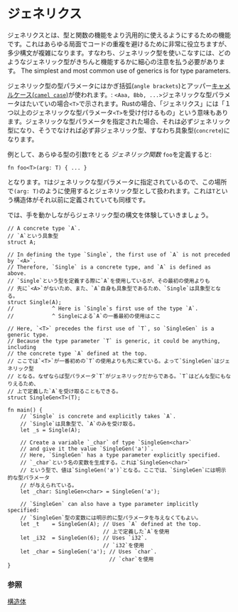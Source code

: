 <!--
# Generics
-->
# ジェネリクス

<!--
*Generics* is the topic of generalizing types and functionalities to broader
cases. This is extremely useful for reducing code duplication in many ways,
but can call for rather involving syntax. Namely, being generic requires 
taking great care to specify over which types a generic type 
is actually considered valid. The simplest and most common use of generics 
is for type parameters.
-->
ジェネリクスとは、型と関数の機能をより汎用的に使えるようにするための機能です。これはあらゆる局面でコードの重複を避けるために非常に役立ちますが、多少構文が複雑になります。すなわち、ジェネリック型を使いこなすには、どのようなジェネリック型がきちんと機能するかに細心の注意を払う必要があります。
The simplest and most common use of generics is for type parameters.

<!--
A type parameter is specified as generic by the use of angle brackets and upper
[camel case][camelcase]: `<Aaa, Bbb, ...>`. "Generic type parameters" are
typically represented as `<T>`. In Rust, "generic" also describes anything that
accepts one or more generic type parameters `<T>`. Any type specified as a 
generic type parameter is generic, and everything else is concrete (non-generic).
-->
ジェネリック型の型パラメータにはかぎ括弧(`angle brackets`)とアッパー[キャメルケース(`camel case`)][camelcase]が使われます。: `<Aaa, Bbb, ...>`ジェネリックな型パラメータはたいていの場合`<T>`で示されます。Rustの場合、「ジェネリクス」には「１つ以上のジェネリックな型パラメータ`<T>`を受け付けるもの」という意味もあります。ジェネリックな型パラメータを指定された場合、それは必ずジェネリック型になり、そうでなければ必ず非ジェネリック型、すなわち具象型(`concrete`)になります。

<!--
For example, defining a *generic function* named `foo` that takes an argument
`T` of any type:
-->
例として、あらゆる型の引数`T`をとる *ジェネリック関数* `foo`を定義すると:

```rust,ignore
fn foo<T>(arg: T) { ... }
```

<!--
Because `T` has been specified as a generic type parameter using `<T>`, it 
is considered generic when used here as `(arg: T)`. This is the case even if `T` 
has previously been defined as a `struct`.
-->
となります。`T`はジェネリックな型パラメータに指定されているので、この場所で`(arg: T)`のように使用するとジェネリック型として扱われます。これは`T`という構造体がそれ以前に定義されていても同様です。

<!--
This example shows some of the syntax in action:
-->
 では、手を動かしながらジェネリック型の構文を体験していきましょう。

```rust,editable
// A concrete type `A`.
// `A`という具象型
struct A;

// In defining the type `Single`, the first use of `A` is not preceded by `<A>`.
// Therefore, `Single` is a concrete type, and `A` is defined as above.
// `Single`という型を定義する際に`A`を使用しているが、その最初の使用よりも
// 先に`<A>`がないため、また、`A`自身も具象型であるため、`Single`は具象型となる。
struct Single(A);
//            ^ Here is `Single`s first use of the type `A`.
//            ^ Singleによる`A`の一番最初の使用はここ

// Here, `<T>` precedes the first use of `T`, so `SingleGen` is a generic type.
// Because the type parameter `T` is generic, it could be anything, including
// the concrete type `A` defined at the top.
// ここでは`<T>`が一番初めの`T`の使用よりも先に来ている。よって`SingleGen`はジェネリック型
// となる。なぜならば型パラメータ`T`がジェネリックだからである。`T`はどんな型にもなりえるため、
// 上で定義した`A`を受け取ることもできる。
struct SingleGen<T>(T);

fn main() {
    // `Single` is concrete and explicitly takes `A`.
    // `Single`は具象型で、`A`のみを受け取る。
    let _s = Single(A);
    
    // Create a variable `_char` of type `SingleGen<char>`
    // and give it the value `SingleGen('a')`.
    // Here, `SingleGen` has a type parameter explicitly specified.
    // `_char`という名の変数を生成する。これは`SingleGen<char>`
    // という型で、値は`SingleGen('a')`となる。ここでは、`SingleGen`には明示的な型パラメータ
    // が与えられている。
    let _char: SingleGen<char> = SingleGen('a');

    // `SingleGen` can also have a type parameter implicitly specified:
    // `SingleGen`型の変数には明示的に型パラメータを与えなくてもよい。
    let _t    = SingleGen(A); // Uses `A` defined at the top.
                              // 上で定義した`A`を使用
    let _i32  = SingleGen(6); // Uses `i32`.
                              // `i32`を使用
    let _char = SingleGen('a'); // Uses `char`.
                                // `char`を使用
}
```

<!--
### See also:
-->
### 参照

<!--
[`struct`s][structs]
-->
[構造体][structs]

[structs]: custom_types/structs.md
[camelcase]: https://en.wikipedia.org/wiki/CamelCase
